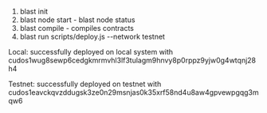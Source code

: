 1. blast init
2. blast node start - blast node status
3. blast compile - compiles contracts
4. blast run scripts/deploy.js --network testnet

Local: successfully deployed on local system with cudos1wug8sewp6cedgkmrmvhl3lf3tulagm9hnvy8p0rppz9yjw0g4wtqnj28h4

Testnet: successfully deployed on testnet with cudos1eavckqvzddugsk3ze0n29msnjas0k35xrf58nd4u8aw4gpvewpgqg3mqw6